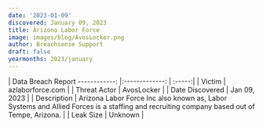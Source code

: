```yaml
---
date: '2023-01-09'
discovered: January 09, 2023
title: Arizona Labor Force
image: images/blog/AvosLocker.png
author: Breachsense Support
draft: false
yearmonths: 2023/january
---
```



| Data Breach Report
------------:     |:-------------:    | :-----:|
| Victim      | azlaborforce.com      |
| Threat Actor      | AvosLocker      |
| Date Discovered      | Jan 09, 2023      |
| Description      | Arizona Labor Force Inc also known as, Labor Systems and Allied Forces is a staffing and recruiting company based out of Tempe, Arizona.      |
| Leak Size      | Unknown      |

